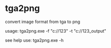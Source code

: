 # tga2png
convert image format from tga to png

usage:
  tga2png.exe -f "c://123" -t "c://123_output"
  
see help use:
  tga2png.exe -h
